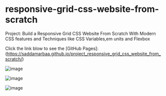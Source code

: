 # responsive-grid-css-website-from-scratch
Project: Build a Responsive Grid CSS Website From Scratch With Modern CSS features and Techniques like CSS Variables,em units and Flexbox


Click the link blow to see the [GitHub Pages]: (https://saddamarbaa.github.io/project_responsive_grid_css_website_from_scratch/)


![image](https://user-images.githubusercontent.com/51326421/102787914-6285dd80-43d4-11eb-9d58-4cae82f059f3.png)



![image](https://user-images.githubusercontent.com/51326421/102788252-eb9d1480-43d4-11eb-96a1-ce958b9e0cec.png)



![image](https://user-images.githubusercontent.com/51326421/102788075-a973d300-43d4-11eb-81a0-5c75825ea9fe.png)


